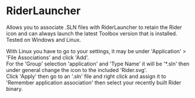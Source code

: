 # RiderLauncher
Allows you to associate .SLN files with RiderLauncher to retain the Rider icon and can always launch the latest Toolbox version that is installed. Tested on Windows and Linux.<br>

With Linux you have to go to your settings, it may be under 'Application' > 'File Associations' and click 'Add'.<br>
For the 'Group' selection 'application' and 'Type Name' it will be '*.sln' then under general change the icon to the included 'Rider.svg'.<br>
Click 'Apply' then go to an '.sln' file and right click and assign it to 'Remember application association' then select your recently built Rider binary.
